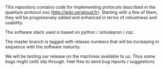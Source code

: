 This repository contains code for implementing protocols described in the quantum protocol zoo (http://wiki.veriqloud.fr). Starting with a few of them, they will be progressively added and enhanced in terms of robustness and usability.

The software stack used is based on python / simulaqron / cqc.

The master branch is tagged with release numbers that will be increasing in sequence with the software maturity.

We will be testing our release on the machines available to us. Thus some bugs might (will) slip through. Feel free to send bug reports / suggestions. 

